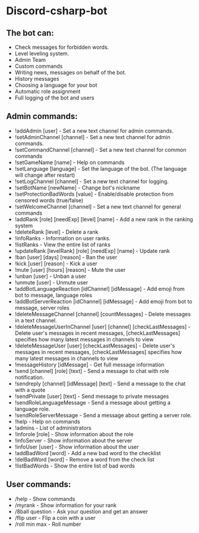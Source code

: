 # Discord-csharp-bot

## The bot can:

- Check messages for forbidden words.
- Level leveling system.
- Admin Team
- Custom commands
- Writing news, messages on behalf of the bot.
- History messages
- Choosing a language for your bot
- Automatic role assignment
- Full logging of the bot and users


## **Admin commands:**
* !addAdmin [user] - Set a new text channel for admin commands.
* !setAdminChannel [channel] - Set a new text channel for admin commands.
* !setCommandChannel [channel] - Set a new text channel for common commands
* !setGameName [name] - Help on commands
* !setLanguage [language] - Set the language of the bot. (The language will change after restart)
* !setLogChannel [channel] - Set a new text channel for logging.
* !setBotName [newName] - Change bot's nickname
* !setProtectionBadWords [value] - Enable/disable protection from censored words (true/false)
* !setWelcomeChannel [channel] - Set a new text channel for general commands
* !addRank [role] [needExp] [level] [name] - Add a new rank in the ranking system
* !deleteRank [level] - Delete a rank
* !infoRanks - Information on user ranks.
* !listRanks - View the entire list of ranks
* !updateRank [levelRank] [role] [needExp] [name] - Update rank
* !ban [user] [days] [reason] - Ban the user
* !kick [user] [reason] - Kick a user
* !mute [user] [hours] [reason] - Mute the user
* !unban [user] - Unban a user
* !unmute [user] - Unmute user
* !addBotLanguageReaction [idChannel] [idMessage] - Add emoji from bot to message, language roles
* !addBotServerReaction [idChannel] [idMessage] - Add emoji from bot to message, server roles
* !deleteMessageChannel [channel] [countMessages] - Delete messages in a text channel.
* !deleteMessageUserInChannel [user] [channel] [checkLastMessages] - Delete user's messages in recent messages, [checkLastMessages] specifies how many latest messages in channels to view
* !deleteMessageUser [user] [checkLastMessages] - Delete user's messages in recent messages, [checkLastMessages] specifies how many latest messages in channels to view
* !messageHistory [idMessage] - Get full message information
* !send [channel] [role] [text] - Send a message to chat with role notification.
* !sendreply [channel] [idMessage] [text] - Send a message to the chat with a quote
* !sendPrivate [user] [text] - Send message to private messages
* !sendRoleLanguageMessage - Send a message about getting a language role.
* !sendRoleServerMessage - Send a message about getting a server role.
* !help - Help on commands
* !admins - List of administrators
* !inforole [role] - Show information about the role
* !infoServer - Show information about the server
* !infoUser [user] - Show information about the user
* !addBadWord [word] - Add a new bad word to the checklist
* !delBadWord [word] - Remove a word from the check list
* !listBadWords - Show the entire list of bad words

## **User commands:**
* /help - Show commands
* /myrank - Show information for your rank
* /8ball question - Ask your question and get an answer
* /flip user - Flip a coin with a user
* /roll min max - Roll number
